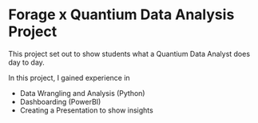 # Forage x Quantium Data Analysis Project
This project set out to show students what a Quantium Data Analyst does day to day.

In this project, I gained experience in
- Data Wrangling and Analysis (Python)
- Dashboarding (PowerBI)
- Creating a Presentation to show insights
